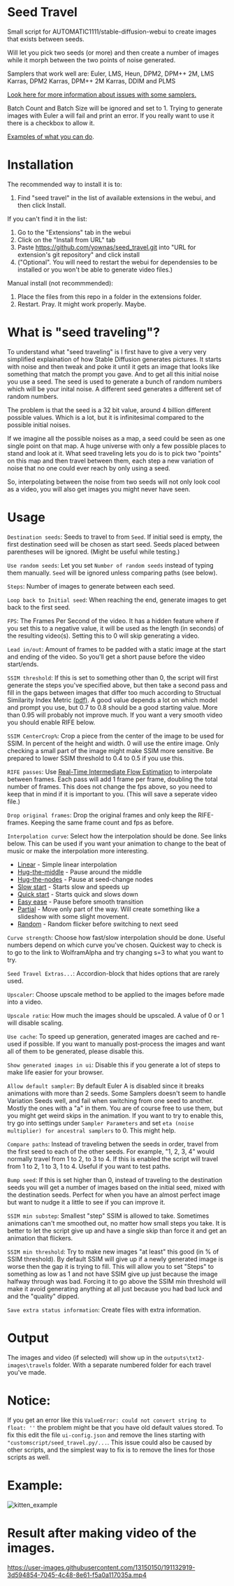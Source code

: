 # Seed Travel
Small script for AUTOMATIC1111/stable-diffusion-webui to create images that exists between seeds.

Will let you pick two seeds (or more) and then create a number of images while it morph between the two points of noise generated.

Samplers that work well are: Euler, LMS, Heun, DPM2, DPM++ 2M, LMS Karras, DPM2 Karras, DPM++ 2M Karras, DDIM and PLMS

[Look here for more information about issues with some samplers.](SAMPLER_TEST.md)

Batch Count and Batch Size will be ignored and set to 1. Trying to generate images with Euler a will fail and print an error. If you really want to use it there is a checkbox to allow it.

[Examples of what you can do](USER_EXAMPLES.md).

# Installation

The recommended way to install it is to:
1. Find "seed travel" in the list of available extensions in the webui, and then click Install.

If you can't find it in the list:
1. Go to the "Extensions" tab in the webui
2. Click on the "Install from URL" tab
3. Paste https://github.com/yownas/seed_travel.git into "URL for extension's git repository" and click install
4. ("Optional". You will need to restart the webui for dependensies to be installed or you won't be able to generate video files.)

Manual install (not recommmended):
1. Place the files from this repo in a folder in the extensions folder.
2. Restart. Pray. It might work properly. Maybe.

# What is "seed traveling"?
To understand what "seed traveling" is I first have to give a very very simplified explaination of how Stable Diffusion generates pictures.
It starts with noise and then tweak and poke it until it gets an image that looks like something that match the prompt you gave. And to get all this initial noise you use a seed. The seed is used to generate a bunch of random numbers which will be your inital noise. A different seed generates a different set of random numbers.

The problem is that the seed is a 32 bit value, around 4 billion different possible values. Which is a lot, but it is infinitesimal compared to the possible initial noises.

If we imagine all the possible noises as a map, a seed could be seen as one single point on that map. A huge universe with only a few possible places to stand and look at it. What seed traveling lets you do is to pick two "points" on this map and then travel between them, each step a new variation of noise that no one could ever reach by only using a seed.

So, interpolating between the noise from two seeds will not only look cool as a video, you will also get images you might never have seen.

# Usage

`Destination seeds`: Seeds to travel to from `Seed`. If initial seed is empty, the first destination seed will be chosen as start seed. Seeds placed between parentheses will be ignored. (Might be useful while testing.) 

`Use random seeds`: Let you set `Number of random seeds` instead of typing them manually. `Seed` will be ignored unless comparing paths (see below).

`Steps`: Number of images to generate between each seed.

`Loop back to Initial seed`: When reaching the end, generate images to get back to the first seed.

`FPS`: The Frames Per Second of the video. It has a hidden feature where if you set this to a negative value, it will be used as the length (in seconds) of the resulting video(s). Setting this to 0 will skip generating a video.

`Lead in/out`: Amount of frames to be padded with a static image at the start and ending of the video. So you'll get a short pause before the video start/ends.

`SSIM threshold`: If this is set to something other than 0, the script will first generate the steps you've specified above, but then take a second pass and fill in the gaps between images that differ too much according to Structual Similarity Index Metric [(pdf)](https://www.cns.nyu.edu/pub/eero/wang03-reprint.pdf). A good value depends a lot on which model and prompt you use, but 0.7 to 0.8 should be a good starting value. More than 0.95 will probably not improve much. If you want a very smooth video you should enable RIFE below.

`SSIM CenterCrop%`: Crop a piece from the center of the image to be used for SSIM. In percent of the height and width. 0 will use the entire image. Only checking a small part of the image might make SSIM more sensitive. Be prepared to lower SSIM threshold to 0.4 to 0.5 if you use this.

`RIFE passes`: Use [Real-Time Intermediate Flow Estimation](https://github.com/vladmandic/rife) to interpolate between frames. Each pass will add 1 frame per frame, doubling the total number of frames. This does not change the fps above, so you need to keep that in mind if it is important to you. (This will save a seperate video file.)

`Drop original frames`: Drop the original frames and only keep the RIFE-frames. Keeping the same frame count and fps as before.

`Interpolation curve`: Select how the interpolation should be done. See links below. This can be used if you want your animation to change to the beat of music or make the interpolation more interesting.

* [Linear](https://www.wolframalpha.com/input?i=graph+x+from+0+to+1) - Simple linear interpolation
* [Hug-the-middle](https://www.wolframalpha.com/input?i=graph+x%2B%28s%2F30%29*sin%28x*pi*2%29+from+0+to+1%2C+s%3D3) - Pause around the middle
* [Hug-the-nodes](https://www.wolframalpha.com/input?i=graph+x-%28s%2F30%29*sin%28x*pi*2%29+from+0+to+1%2C+s%3D3) - Pause at seed-change nodes
* [Slow start](https://www.wolframalpha.com/input?i=graph+x%5Es+from+0+to+1%2C+s%3D3) - Starts slow and speeds up
* [Quick start](https://www.wolframalpha.com/input?i=graph+%281-x%29%5Es+from+0+to+1%2C+s%3D3) - Starts quick and slows down
* [Easy ease](https://www.wolframalpha.com/input?i=graph+%281-cos%28x%5E%28s*pi%2F10%29*pi%29%29%2F2+from+0+to+1%2C+s%3D3) - Pause before smooth transition
* [Partial](https://www.wolframalpha.com/input?i=graph+x*s%2F10+from+0+to+1%2C+s%3D3) - Move only part of the way. Will create something like a slideshow with some slight movement.
* [Random](https://www.wolframalpha.com/input?i=RandomReal%5B%7B0%2C+0.1%2A3%7D%2C+30%5D) - Random flicker before switching to next seed

`Curve strength`: Choose how fast/slow interpolation should be done. Useful numbers depend on which curve you've chosen. Quickest way to check is to go to the link to WolframAlpha and try changing s=3 to what you want to try.

`Seed Travel Extras...`: Accordion-block that hides options that are rarely used.

`Upscaler`: Choose upscale method to be applied to the images before made into a video.

`Upscale ratio`: How much the images should be upscaled. A value of 0 or 1 will disable scaling.

`Use cache`: To speed up generation, generated images are cached and re-used if possible. If you want to manually post-process the images and want all of them to be generated, please disable this.

`Show generated images in ui`: Disable this if you generate a lot of steps to make life easier for your browser.

`Allow default sampler`: By default Euler A is disabled since it breaks animations with more than 2 seeds. Some Samplers doesn't seem to handle Variation Seeds well, and fail when switching from one seed to another. Mostly the ones with a "a" in them. You are of course free to use them, but you might get weird skips in the animation. If you want to try to enable this, try go into settings under `Sampler Parameters` and set `eta (noise multiplier) for ancestral samplers` to 0. This might help.

`Compare paths`: Instead of traveling betwen the seeds in order, travel from the first seed to each of the other seeds. For example, "1, 2, 3, 4" would normally travel from 1 to 2, to 3 to 4. If this is enabled the script will travel from 1 to 2, 1 to 3, 1 to 4. Useful if you want to test paths.

`Bump seed`: If this is set higher than 0, instead of traveling to the destination seeds you will get a number of images based on the initial seed, mixed with the destination seeds. Perfect for when you have an almost perfect image but want to nudge it a little to see if you can improve it.

`SSIM min substep`: Smallest "step" SSIM is allowed to take. Sometimes animations can't me smoothed out, no matter how small steps you take. It is better to let the script give up and have a single skip than force it and get an animation that flickers.

`SSIM min threshold`: Try to make new images "at least" this good (in % of SSIM threshold). By default SSIM will give up if a newly generated image is worse then the gap it is trying to fill. This will allow you to set "Steps" to something as low as 1 and not have SSIM give up just because the image halfway through was bad. Forcing it to go above the SSIM min threshold will make it avoid generating anything at all just because you had bad luck and and the "quality" dipped.

`Save extra status information`: Create files with extra information.

# Output

The images and video (if selected) will show up in the `outputs\txt2-images\travels` folder. With a separate numbered folder for each travel you've made.

# Notice:

If you get an error like this `ValueError: could not convert string to float: ''` the problem might be that you have old default values stored. To fix this edit the file `ui-config.json` and remove the lines starting with `"customscript/seed_travel.py/...`. This issue could also be caused by other scripts, and the simplest way to fix is to remove the lines for those scripts as well.

# Example:
![kitten_example](https://user-images.githubusercontent.com/13150150/191132820-aeb80b3c-4244-4905-b49d-3bab52ee75ff.png)

# Result after making video of the images.
https://user-images.githubusercontent.com/13150150/191132919-3d594854-7045-4c48-8e61-f5a0a117035a.mp4
